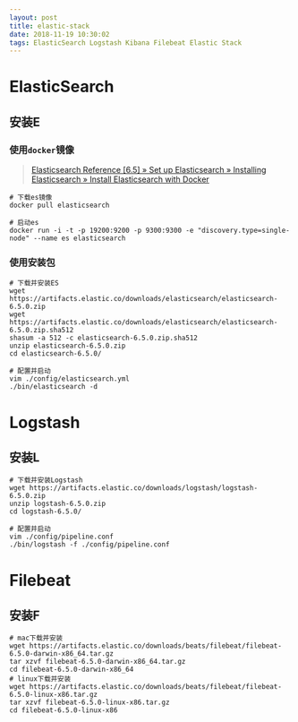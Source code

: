 ```yaml
---
layout: post
title: elastic-stack
date: 2018-11-19 10:30:02
tags: ElasticSearch Logstash Kibana Filebeat Elastic Stack
---
```


# ElasticSearch

## 安装E

### 使用`docker`镜像

> [Elasticsearch Reference [6.5] » Set up Elasticsearch » Installing Elasticsearch » Install Elasticsearch with Docker](https://www.elastic.co/guide/en/elasticsearch/reference/current/docker.html#docker)

```shell
# 下载es镜像
docker pull elasticsearch

# 启动es
docker run -i -t -p 19200:9200 -p 9300:9300 -e "discovery.type=single-node" --name es elasticsearch
```

### 使用安装包

```shell
# 下载并安装ES
wget https://artifacts.elastic.co/downloads/elasticsearch/elasticsearch-6.5.0.zip
wget https://artifacts.elastic.co/downloads/elasticsearch/elasticsearch-6.5.0.zip.sha512
shasum -a 512 -c elasticsearch-6.5.0.zip.sha512
unzip elasticsearch-6.5.0.zip
cd elasticsearch-6.5.0/

# 配置并启动
vim ./config/elasticsearch.yml
./bin/elasticsearch -d
```

# Logstash

## 安装L

```shell
# 下载并安装Logstash
wget https://artifacts.elastic.co/downloads/logstash/logstash-6.5.0.zip
unzip logstash-6.5.0.zip
cd logstash-6.5.0/

# 配置并启动
vim ./config/pipeline.conf
./bin/logstash -f ./config/pipeline.conf
```

# Filebeat

## 安装F

```shell
# mac下载并安装
wget https://artifacts.elastic.co/downloads/beats/filebeat/filebeat-6.5.0-darwin-x86_64.tar.gz
tar xzvf filebeat-6.5.0-darwin-x86_64.tar.gz
cd filebeat-6.5.0-darwin-x86_64
# linux下载并安装
wget https://artifacts.elastic.co/downloads/beats/filebeat/filebeat-6.5.0-linux-x86.tar.gz
tar xzvf filebeat-6.5.0-linux-x86.tar.gz
cd filebeat-6.5.0-linux-x86
```